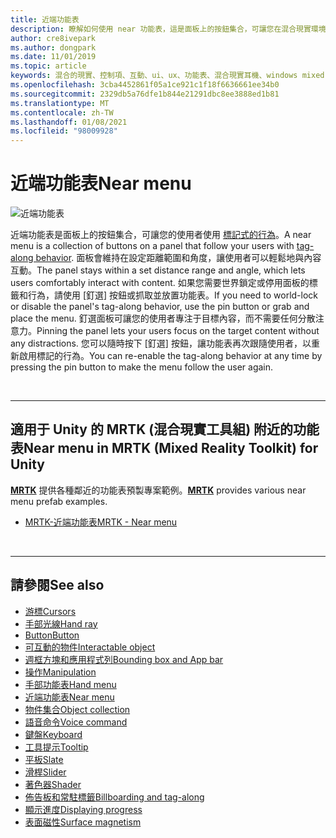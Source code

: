 ```yaml
---
title: 近端功能表
description: 瞭解如何使用 near 功能表，這是面板上的按鈕集合，可讓您在混合現實環境中使用標記式行為。
author: cre8ivepark
ms.author: dongpark
ms.date: 11/01/2019
ms.topic: article
keywords: 混合的現實、控制項、互動、ui、ux、功能表、混合現實耳機、windows mixed Reality 耳機、虛擬實境耳機、HoloLens、MRTK、混合現實工具組
ms.openlocfilehash: 3cba4452861f05a1ce921c1f18f6636661ee34b0
ms.sourcegitcommit: 2329db5a76dfe1b844e21291dbc8ee3888ed1b81
ms.translationtype: MT
ms.contentlocale: zh-TW
ms.lasthandoff: 01/08/2021
ms.locfileid: "98009928"
---
```

# <a name="near-menu"></a><span data-ttu-id="9d8c7-104">近端功能表</span><span class="sxs-lookup"><span data-stu-id="9d8c7-104">Near menu</span></span>

![近端功能表](images/UX_Hero_NearMenu.jpg)

<span data-ttu-id="9d8c7-106">近端功能表是面板上的按鈕集合，可讓您的使用者使用 [標記式的行為](billboarding-and-tag-along.md#what-is-a-tag-along)。</span><span class="sxs-lookup"><span data-stu-id="9d8c7-106">A near menu is a collection of buttons on a panel that follow your users with [tag-along behavior](billboarding-and-tag-along.md#what-is-a-tag-along).</span></span> <span data-ttu-id="9d8c7-107">面板會維持在設定距離範圍和角度，讓使用者可以輕鬆地與內容互動。</span><span class="sxs-lookup"><span data-stu-id="9d8c7-107">The panel stays within a set distance range and angle, which lets users comfortably interact with content.</span></span> <span data-ttu-id="9d8c7-108">如果您需要世界鎖定或停用面板的標籤和行為，請使用 [釘選] 按鈕或抓取並放置功能表。</span><span class="sxs-lookup"><span data-stu-id="9d8c7-108">If you need to world-lock or disable the panel's tag-along behavior, use the pin button or grab and place the menu.</span></span> <span data-ttu-id="9d8c7-109">釘選面板可讓您的使用者專注于目標內容，而不需要任何分散注意力。</span><span class="sxs-lookup"><span data-stu-id="9d8c7-109">Pinning the panel lets your users focus on the target content without any distractions.</span></span> <span data-ttu-id="9d8c7-110">您可以隨時按下 [釘選] 按鈕，讓功能表再次跟隨使用者，以重新啟用標記的行為。</span><span class="sxs-lookup"><span data-stu-id="9d8c7-110">You can re-enable the tag-along behavior at any time by pressing the pin button to make the menu follow the user again.</span></span>

<br>

---

## <a name="near-menu-in-mrtk-mixed-reality-toolkit-for-unity"></a><span data-ttu-id="9d8c7-111">適用于 Unity 的 MRTK (混合現實工具組) 附近的功能表</span><span class="sxs-lookup"><span data-stu-id="9d8c7-111">Near menu in MRTK (Mixed Reality Toolkit) for Unity</span></span>
<span data-ttu-id="9d8c7-112">**[MRTK](https://github.com/Microsoft/MixedRealityToolkit-Unity)** 提供各種鄰近的功能表預製專案範例。</span><span class="sxs-lookup"><span data-stu-id="9d8c7-112">**[MRTK](https://github.com/Microsoft/MixedRealityToolkit-Unity)** provides various near menu prefab examples.</span></span>

* [<span data-ttu-id="9d8c7-113">MRTK-近端功能表</span><span class="sxs-lookup"><span data-stu-id="9d8c7-113">MRTK - Near menu</span></span>](https://microsoft.github.io/MixedRealityToolkit-Unity/Documentation/README_NearMenu.html)

<br>

---

## <a name="see-also"></a><span data-ttu-id="9d8c7-114">請參閱</span><span class="sxs-lookup"><span data-stu-id="9d8c7-114">See also</span></span>

* [<span data-ttu-id="9d8c7-115">游標</span><span class="sxs-lookup"><span data-stu-id="9d8c7-115">Cursors</span></span>](cursors.md)
* [<span data-ttu-id="9d8c7-116">手部光線</span><span class="sxs-lookup"><span data-stu-id="9d8c7-116">Hand ray</span></span>](point-and-commit.md)
* [<span data-ttu-id="9d8c7-117">Button</span><span class="sxs-lookup"><span data-stu-id="9d8c7-117">Button</span></span>](button.md)
* [<span data-ttu-id="9d8c7-118">可互動的物件</span><span class="sxs-lookup"><span data-stu-id="9d8c7-118">Interactable object</span></span>](interactable-object.md)
* [<span data-ttu-id="9d8c7-119">週框方塊和應用程式列</span><span class="sxs-lookup"><span data-stu-id="9d8c7-119">Bounding box and App bar</span></span>](app-bar-and-bounding-box.md)
* [<span data-ttu-id="9d8c7-120">操作</span><span class="sxs-lookup"><span data-stu-id="9d8c7-120">Manipulation</span></span>](direct-manipulation.md)
* [<span data-ttu-id="9d8c7-121">手部功能表</span><span class="sxs-lookup"><span data-stu-id="9d8c7-121">Hand menu</span></span>](hand-menu.md)
* [<span data-ttu-id="9d8c7-122">近端功能表</span><span class="sxs-lookup"><span data-stu-id="9d8c7-122">Near menu</span></span>](near-menu.md)
* [<span data-ttu-id="9d8c7-123">物件集合</span><span class="sxs-lookup"><span data-stu-id="9d8c7-123">Object collection</span></span>](object-collection.md)
* [<span data-ttu-id="9d8c7-124">語音命令</span><span class="sxs-lookup"><span data-stu-id="9d8c7-124">Voice command</span></span>](voice-input.md)
* [<span data-ttu-id="9d8c7-125">鍵盤</span><span class="sxs-lookup"><span data-stu-id="9d8c7-125">Keyboard</span></span>](keyboard.md)
* [<span data-ttu-id="9d8c7-126">工具提示</span><span class="sxs-lookup"><span data-stu-id="9d8c7-126">Tooltip</span></span>](tooltip.md)
* [<span data-ttu-id="9d8c7-127">平板</span><span class="sxs-lookup"><span data-stu-id="9d8c7-127">Slate</span></span>](slate.md)
* [<span data-ttu-id="9d8c7-128">滑桿</span><span class="sxs-lookup"><span data-stu-id="9d8c7-128">Slider</span></span>](slider.md)
* [<span data-ttu-id="9d8c7-129">著色器</span><span class="sxs-lookup"><span data-stu-id="9d8c7-129">Shader</span></span>](shader.md)
* [<span data-ttu-id="9d8c7-130">佈告板和常駐標籤</span><span class="sxs-lookup"><span data-stu-id="9d8c7-130">Billboarding and tag-along</span></span>](billboarding-and-tag-along.md)
* [<span data-ttu-id="9d8c7-131">顯示進度</span><span class="sxs-lookup"><span data-stu-id="9d8c7-131">Displaying progress</span></span>](progress.md)
* [<span data-ttu-id="9d8c7-132">表面磁性</span><span class="sxs-lookup"><span data-stu-id="9d8c7-132">Surface magnetism</span></span>](surface-magnetism.md)
